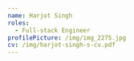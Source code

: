 ```yaml
---
name: Harjot Singh
roles:
  - Full-stack Engineer
profilePicture: /img/img_2275.jpg
cv: /img/harjot-singh-s-cv.pdf
---
```

